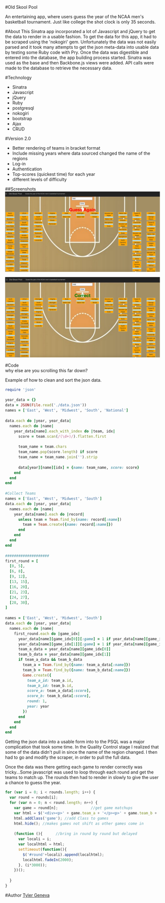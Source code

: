 #Old Skool Pool

An entertaining app, where users guess the year of the NCAA men's basketball tournament.  Just like college the shot clock is only 35 seconds.


#About
This Sinatra app incorporated a lot of Javascript and jQuery to get the data to render in a usable fashion.  To get the data for this app, it had to be scraped using the 'nokogiri' gem.  Unfortunately the data was not easily parsed and it took many attempts to get the json meta-data into usable data by testing some Ruby code with Pry.  Once the data was digestible and entered into the database, the app building process started.  Sinatra was used as the base and then Backbone.js views were added.  API calls were made to the database to retrieve the necessary data.


#Technology
- Sinatra
- Javascript
- jQuery
- Ruby
- postgresql
- nokogiri
- bootstrap
- Ajax
- CRUD


#Version 2.0
- Better rendering of teams in bracket format
- Include missing years where data sourced changed the name of the regions
- Log-in
- Authentication
- Top-scores (quickest time) for each year
- different levels of difficulty



##Screenshots
![Wrong](/public/images/wrongans.png)


![Right](/public/images/rightans.png)



#Code  
why else are you scrolling this far down?


Example of how to clean and sort the json data.
```ruby
require 'json'

year_data = {}
data = JSON(File.read('./data.json'))
names = ['East', 'West', 'Midwest', 'South', 'National']

data.each do |year, year_data|
  names.each do |name|
    year_data[name].each_with_index do |team, idx|
      score = team.scan(/(\d+)/).flatten.first

      team_name = team.chars
      team_name.pop(score.length) if score
      team_name = team_name.join('').strip

      data[year][name][idx] = {name: team_name, score: score}
    end
  end
end

#Collect Teams
names = ['East', 'West', 'Midwest', 'South']
data.each do |year, year_data|
  names.each do |name|
    year_data[name].each do |record|
      unless team = Team.find_by(name: record[:name])
        team = Team.create({name: record[:name]})
      end
    end
  end
end

####################
first_round = [
  [0, 5],
  [6, 8],
  [9, 12],
  [13, 15],
  [16, 20],
  [21, 23],
  [24, 27],
  [28, 30],
]

names = ['East', 'West', 'Midwest', 'South']
data.each do |year, year_data|
  names.each do |name|
    first_round.each do |game_idx|
      year_data[name][game_idx[0]][:game] = 1 if year_data[name][game_idx[0]]
      year_data[name][game_idx[1]][:game] = 1 if year_data[name][game_idx[1]]
      team_a_data = year_data[name][game_idx[0]]
      team_b_data = year_data[name][game_idx[1]]
      if team_a_data && team_b_data
        team_a = Team.find_by({name: team_a_data[:name]})
        team_b = Team.find_by({name: team_b_data[:name]})
        Game.create({  
          team_a_id: team_a.id,
          team_b_id: team_b.id,
          score_a: team_a_data[:score],
          score_b: team_b_data[:score],
          round: 1,
          year: year
        })
      end
    end
  end
end
```


Getting the json data into a usable form into to the PSQL was a major complication that took some time.  In the Quality Control stage I realized that some of the data didn't pull in since the name of the region changed.  I then had to go and modify the scraper, in order to pull the full data.

Once the data was there getting each game to render correctly was tricky...Some javascript was used to loop through each round and get the teams to match up.  The rounds then had to render in slowly to give the user a chance to guess the year.  

```javascript
for (var i = 0; i < rounds.length; i++) {
  var round = rounds[i];
  for (var n = 0; n < round.length; n++) {
    var game = round[n];               //get game matchups
    var html = $('<div><p>' + game.team_a + '</p><p>' + game.team_b + '</p></div>');
    html.addClass('game'); //add Class to games
    html.hide(); //makes games not shift as other games come in

    (function (){      //bring in round by round but delayed
      var locali = i;
      var localhtml = html;
      setTimeout(function(){
        $('#round'+locali).append(localhtml);
        localhtml.fadeIn(2000);
      }, (i*3000));
    })();

  }
}
```

#Author
[Tyler Geneva](https://github.com/ctylerg)
